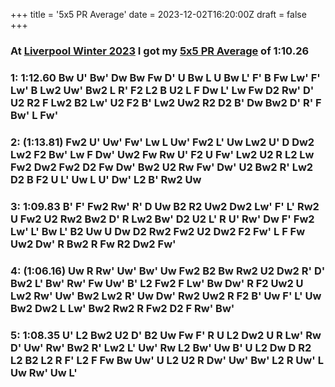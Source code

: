 +++
title = '5x5 PR Average'
date = 2023-12-02T16:20:00Z
draft = false
+++

### At [Liverpool Winter 2023] I got my [5x5 PR Average] of 1:10.26
### 1: 1:12.60 Bw U' Bw' Dw Bw Fw D' U Bw L U Bw L' F' B Fw Lw' F' Lw' B Lw2 Uw' Bw2 L R' F2 L2 B U2 L F Dw L' Lw Fw D2 Rw' D' U2 R2 F Lw2 B2 Lw' U2 F2 B' Lw2 Uw2 R2 D2 B' Dw Bw2 D' R' F Bw' L Fw'
### 2: (1:13.81) Fw2 U' Uw' Fw' Lw L Uw' Fw2 L' Uw Lw2 U' D Dw2 Lw2 F2 Bw' Lw F Dw' Uw2 Fw Rw U' F2 U Fw' Lw2 U2 R L2 Lw Fw2 Dw2 Fw2 D2 Fw Dw' Bw2 U2 Rw Fw' Dw' U2 Bw2 R' Lw2 D2 B F2 U L' Uw L U' Dw' L2 B' Rw2 Uw
### 3: 1:09.83 B' F' Fw2 Rw' R' D Uw B2 R2 Uw2 Dw2 Lw' F' L' Rw2 U Fw2 U2 Rw2 Bw2 D' R Lw2 Bw' D2 U2 L' R U' Rw' Dw F' Fw2 Lw' L' Bw L' B2 Uw U Dw D2 Rw2 Fw2 U2 Dw2 F2 Fw' L F Fw Uw2 Dw' R Bw2 R Fw R2 Dw2 Fw'
### 4: (1:06.16) Uw R Rw' Uw' Bw' Uw Fw2 B2 Bw Rw2 U2 Dw2 R' D' Bw2 L' Bw' Rw' Fw Uw' B' L2 Fw2 F Lw' Bw Dw' R F2 Uw2 U Lw2 Rw' Uw' Bw2 Lw2 R' Uw Dw' Rw2 Uw2 R F2 B' Uw F' L' Uw Bw2 Dw2 L Lw' Bw2 Rw2 R Fw2 D2 F Rw' Bw'
### 5: 1:08.35 U' L2 Bw2 U2 D' B2 Uw Fw F' R U L2 Dw2 U R Lw' Rw D' Uw' Rw' Bw2 R' Lw2 L' Uw' Rw L2 Bw' Uw B' U L2 Dw D R2 L2 B2 L2 R F' L2 F Fw Bw Uw' U L2 U2 R Dw' Uw' Bw' L2 R Uw' L Uw Rw' Uw L'

[Liverpool Winter 2023]: /posts/cubing/comps/liverpool-winter-2023
[5x5 PR Average]: https://worldcubeassociation.org/persons/2018CAMP17?event=555
